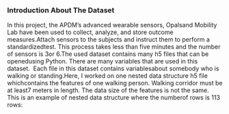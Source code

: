 
### Introduction About The Dataset 

In this project, the APDM’s advanced wearable sensors, Opalsand Mobility Lab have been used to collect, analyze, and store outcome measures.Attach sensors to the subjects and instruct them to perform a standardizedtest. This process takes less than five minutes and the number of sensors is 3or 6.The used dataset contains many h5 files that can be openedusing Python. There are many variables that are used in this dataset.  Each file in this dataset contains variablesabout somebody who is walking or standing.Here, I worked on one nested data structure h5 file whichcontains the features of one walking person. Walking corridor must be at least7 meters in length. The data size of the features is not the same. This is an example of nested data structure where the numberof rows is 113 rows: 


